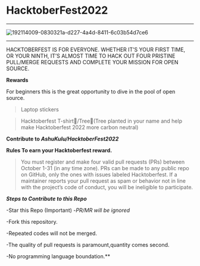 # HacktoberFest2022


----------------------------------------------------------------------



![192114009-0830321a-d227-4a4d-8411-6c03b54d7ce6](https://user-images.githubusercontent.com/85143283/193421745-be806853-f40c-44f3-9bed-fb083615635b.png)

----------------------------------------------------------------------
HACKTOBERFEST IS FOR EVERYONE. WHETHER IT’S YOUR FIRST TIME, OR YOUR NINTH, IT’S ALMOST TIME TO HACK OUT FOUR PRISTINE PULL/MERGE REQUESTS AND COMPLETE YOUR MISSION FOR OPEN SOURCE.

**Rewards**

For beginners this is the great opportunity to dive in the pool of open source.

>Laptop stickers

>Hacktoberfest T-shirt👕/Tree🌱(Tree planted in your name and help make Hacktoberfest 2022 more carbon neutral)

**Contribute to _AshuKulu/HacktoberFest2022_**


**Rules To earn your Hacktoberfest reward.**
>You must register and make four valid pull requests (PRs) between October 1-31 (in any time zone).
>PRs can be made to any public repo on GitHub, only the ones with issues labeled Hacktoberfest.
>If a maintainer reports your pull request as spam or behavior not in line with the project’s code of conduct, you will be ineligible to participate.

***Steps to Contribute to this Repo***

-Star this Repo (Important)
   -_PR/MR will be ignored_

-Fork this repository.

-Repeated codes will not be merged.

-The quality of pull requests is paramount,quantity comes second.



-No programming language boundation.**
